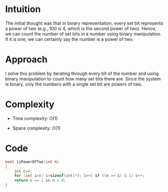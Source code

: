 # Intuition
The initial thought was that in binary representation, every set bit represents a power of two (e.g., 100 is 4, which is the second power of two). Hence, we can count the number of set bits in a number using binary manipulation. If it is one, we can certainly say the number is a power of two.

# Approach
I solve this problem by iterating through every bit of the number and using binary manipulation to count how many set bits there are. Since the system is binary, only the numbers with a single set bit are powers of two.

# Complexity
- Time complexity:
O(1)

- Space complexity:
O(1)

# Code
```c
bool isPowerOfTwo(int n)
{
	int c=0;
	for (int i=0; i<sizeof(int)*8; i++) if ((n >> i) & 1) c++;
	return c == 1 && n > 0;
}
```
